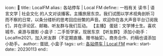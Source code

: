 icon:: 
title:: LocalFM
alias:: 各站停车 | Local FM
define:: 一档有关 读书 | 语言文学 | 社会文化 的人文对谈播客。主播旅居东京。我们试图以学术视角剖析习而不察的日常，以条分缕析的思考回应纷繁的声音。欢迎你在各大声音平台订阅我们，并在评论区、邮箱、听友群与我们互动。 【主播】 蛋妞：文学博士生。喜欢城市、桌游与摄影 小盒子：二手哲学家，现居东京 【听友群】 添加小助手：Localfm2021，加入听友群（不定期直播、赠书抽奖）。商务合作、约稿也请添加小助手。
author:: 蛋妞, 小盒子
tags:: 
url:: [各站停车 | Local FM](https://pod.link/1555600535)
mark:: 
start-date:: 20230113
end::
